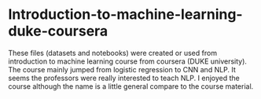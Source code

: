 # Introduction-to-machine-learning-duke-coursera
These files (datasets and notebooks) were created or used from introduction to machine learning course from coursera (DUKE university).
The course mainly jumped from logistic regression to CNN and NLP. It seems the professors were really interested to teach NLP.
I enjoyed the course although the name is a little general compare to the course material. 
